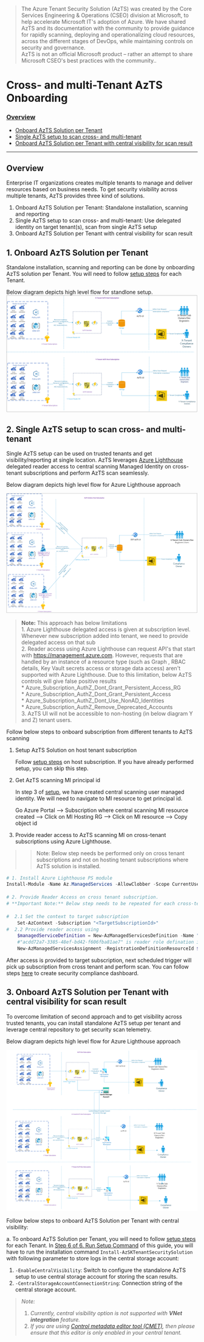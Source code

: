 > The Azure Tenant Security Solution (AzTS) was created by the Core Services Engineering & Operations (CSEO) division at Microsoft, to help accelerate Microsoft IT's adoption of Azure. We have shared AzTS and its documentation with the community to provide guidance for rapidly scanning, deploying and operationalizing cloud resources, across the different stages of DevOps, while maintaining controls on security and governance.
<br>AzTS is not an official Microsoft product – rather an attempt to share Microsoft CSEO's best practices with the community..

# Cross- and multi-Tenant AzTS Onboarding

### [Overview](#Overview-1)
- [Onboard AzTS Solution per Tenant](#1-onboard-azts-solution-per-tenant)
- [Single AzTS setup to scan cross- and multi-tenant](#2-single-azts-setup-to-scan-cross--and-multi-tenant)
- [ Onboard AzTS Solution per Tenant with central visibility for scan result](#3-onboard-azts-solution-per-tenant-with-central-visibility-for-scan-result)

---------------------

## Overview

Enterprise IT organizations creates multiple tenants to manage and deliver resources based on business needs. To get security visibility across multiple tenants, AzTS provides three kind of solutions.

1. Onboard AzTS Solution per Tenant: Standalone installation, scanning and reporting 
2. Single AzTS setup to scan cross- and multi-tenant: Use delegated identity on target tenant(s), scan from single AzTS setup
3. Onboard AzTS Solution per Tenant with central visibility for scan result   



## 1. Onboard AzTS Solution per Tenant

Standalone installation, scanning and reporting can be done by onboarding  AzTS solution per Tenant.
You will need to follow [setup steps](/01-Setup%20and%20getting%20started/README.md) for each Tenant. 


Below diagram depicts high level flow for standlone setup.
![Internals](../Images/05-CrossTenant_StandaloneSetup.png)


## 2. Single AzTS setup to scan cross- and multi-tenant

Single AzTS setup can be used on trusted tenants and get visibility/reporting at single location.
AzTS leverages [Azure Lighthouse](https://docs.microsoft.com/en-us/azure/lighthouse/overview) delegated reader access to central scanning Managed Identity on cross-tenant subscriptions and perform AzTS scan seamlessly. 

Below diagram depicts high level flow for Azure Lighthouse approach

![Internals](../Images/05-CrossTenant_AzureLightHouse.png)

 >**Note:**  This approach has below limitations <br/>1. Azure Lighthouse delegated access is given at subscription level. Whenever  new subscription added into tenant, we need to provide delegated access on that sub <br/>2. Reader access using Azure Lighthouse can request API's that start with https://management.azure.com. However, requests that are handled by an instance of a resource type (such as Graph , RBAC details, Key Vault secrets access or storage data access) aren't supported with Azure Lighthouse. Due to this limitation, below AzTS controls will give false positive results<br/>* Azure_Subscription_AuthZ_Dont_Grant_Persistent_Access_RG <br/>* Azure_Subscription_AuthZ_Dont_Grant_Persistent_Access<br/>* Azure_Subscription_AuthZ_Dont_Use_NonAD_Identities<br/>* Azure_Subscription_AuthZ_Remove_Deprecated_Accounts <br/>3. AzTS UI will not be accessible to non-hosting (in below diagram Y and Z) tenant users. 


Follow below steps to onboard subscription from different tenants to AzTS scanning

1. Setup AzTS Solution on host tenant subscription

    Follow [setup steps](/01-Setup%20and%20getting%20started/README.md) on host subscription. If you have already performed setup, you can skip this step. 

2. Get AzTS scanning MI principal id
   
   In step 3 of [setup](/01-Setup%20and%20getting%20started/README.md), we have created central scanning user managed identity. We will need to navigate to MI resource to get principal id. 

   Go Azure Portal --> Subscription where central scanning MI resource created --> Click on MI Hosting RG --> Click on MI resource --> Copy object id 

3. Provide reader access to AzTS scanning MI on cross-tenant subscriptions using Azure Lighthouse. 
>> Note: Below step needs be performed only on cross tenant subscriptions and not on hosting tenant subscriptions where AzTS solution is installed.  

```PowerShell
# 1. Install Azure Lighthouse PS module
Install-Module -Name Az.ManagedServices -AllowClobber -Scope CurrentUser -repository PSGallery

# 2. Provide Reader Access on cross tenant subscription. 
# **Important Note:** Below step needs to be repeated for each cross-tenant subscription that needs to be scanned using AzTS solution

#  2.1 Set the context to target subscription 
    Set-AzContext -Subscription "<TargetSubscriptionId>"
#  2.2 Provide reader access using 
    $managedServiceDefinition = New-AzManagedServicesDefinition -Name "AzTS Scanner Managed Servcie" -Description "AzTS Scanning MI Access" -ManagedByTenantId "<HostTenantId>" -PrincipalId "<CentralScanningMIPrincipalId>" -RoleDefinitionId "acdd72a7-3385-48ef-bd42-f606fba81ae7" 
    #"acdd72a7-3385-48ef-bd42-f606fba81ae7" is reader role defination id
    New-AzManagedServicesAssignment -RegistrationDefinitionResourceId $managedServiceDefinition.Id

```

After access is provided to target subscription, next scheduled trigger will pick up subscription from cross tenant and perform scan. You can follow steps [here](../02-Monitoring%20security%20using%20AzTS/README.md) to create security compliance dashboard.


## 3. Onboard AzTS Solution per Tenant with central visibility for scan result

To overcome limitation of second approach and to get visibility across trusted tenants, you can install standalone AzTS setup per tenant and leverage central repository to get security scan telemetry. 

Below diagram depicts high level flow for Azure Lighthouse approach

![Internals](../Images/05-CrossTenant_CentralVisibility_StorageAccount.png)

Follow below steps to onboard AzTS Solution per Tenant with central visibility:

a. To onboard AzTS Solution per Tenant, you will need to follow [setup steps](/01-Setup%20and%20getting%20started/README.md) for each Tenant. In [Step 6 of 6. Run Setup Command]() of this guide, you will have to run the installation command `Install-AzSKTenantSecuritySolution` with following parameter to store logs in the central storage account:
1. `-EnableCentralVisibility`: Switch to configure the standalone AzTS setup to use central storage account for storing the scan results. 
2. `-CentralStorageAccountConnectionString`: Connection string of the central storage account.

> _Note:_
> 1. _Currently, central visibility option is not supported with **VNet integration** feature._
> 2. _If you are using [Control metadata editor tool (CMET)](../06-Customizing%20AzTS%20for%20your%20org/Extending%20AzTS/Prerequisites.md#access-to-cmet-control-metadata-editor-tool), then please ensure that this editor is only enabled in your central tenant._

 